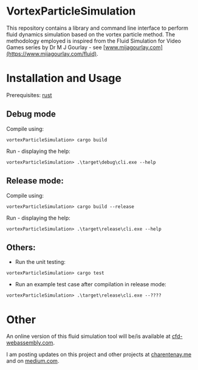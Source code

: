 # VortexParticleSimulation
This repository contains a library and command line interface to perform fluid dynamics simulation based on the vortex particle method.
The methodology employed is inspired from the Fluid Simulation for Video Games series by Dr M J Gourlay - see [www.mijagourlay.com](https://www.mijagourlay.com/fluid).

# Installation and Usage

Prerequisites: [rust](https://www.rust-lang.org/tools/install)

## Debug mode
Compile using:

```
vortexParticleSimulation> cargo build
```

Run - displaying the help:
```
vortexParticleSimulation> .\target\debug\cli.exe --help
```

## Release mode:
Compile using:
```
vortexParticleSimulation> cargo build --release
```

Run - displaying the help:
```
vortexParticleSimulation> .\target\release\cli.exe --help
```

## Others:
* Run the unit testing:
```
vortexParticleSimulation> cargo test
```

* Run an example test case after compilation in release mode:
```
vortexParticleSimulation> .\target\release\cli.exe --????
```



# Other
An online version of this fluid simulation tool will be/is available at [cfd-webassembly.com](https://www.cfd-webassembly.com).

I am posting updates on this project and other projects at [charentenay.me](https://www.charentenay.me/) and on [medium.com](https://julien-decharentenay.medium.com/).
